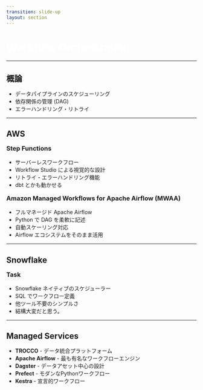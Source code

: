 ```yaml
---
transition: slide-up
layout: section
---
```


# Workflow Orchestration

<style>
h1 {
    color: #ffffff;
}
</style>

---

## 概論

- データパイプラインのスケジューリング
- 依存関係の管理 (DAG)
- エラーハンドリング・リトライ

<!-- DAG とはノードが循環をせずに一方向の接続によってリンクされているグラフ -->

---


## AWS

### Step Functions

- サーバーレスワークフロー
- Workflow Studio による視覚的な設計
- リトライ・エラーハンドリング機能
- dbt とかも動かせる

### Amazon Managed Workflows for Apache Airflow (MWAA)

- フルマネージド Apache Airflow
- Python で DAG を柔軟に記述
- 自動スケーリング対応
- Airflow エコシステムをそのまま活用

<style>
h2 {
  margin-bottom: 1rem;
}
h3 {
    margin-block: 1rem;
}
</style>

---

## Snowflake

### Task

- Snowflake ネイティブのスケジューラー
- SQL でワークフロー定義
- 他ツール不要のシンプルさ
- 結構大変だと思う。

<style>
h2 {
  margin-bottom: 1rem;
}
h3 {
    margin-block: 1rem;
}
</style>

---

## Managed Services

- **TROCCO** - データ統合プラットフォーム
- **Apache Airflow** - 最も有名なワークフローエンジン
- **Dagster** - データアセット中心の設計
- **Prefect** - モダンなPythonワークフロー
- **Kestra** - 宣言的ワークフロー

<style>
h2 {
  margin-bottom: 1rem;
}
</style>
